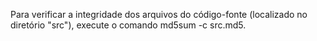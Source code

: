 Para verificar a integridade dos arquivos do código-fonte (localizado no diretório "src"), execute o comando md5sum -c src.md5.
